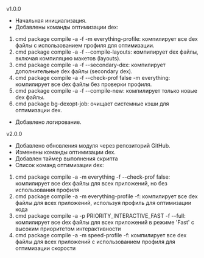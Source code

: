 v1.0.0
- Начальная инициализация.
- Добавлены команды оптимизации dex:
1. cmd package compile -a -f -m everything-profile: компилирует все dex файлы с использованием профиля для оптимизации.
2. cmd package compile -a -f --compile-layouts: компилирует dex файлы, включая компиляцию макетов (layouts).
3. cmd package compile -a -f --secondary-dex: компилирует дополнительные dex файлы (secondary dex).
4. cmd package compile -a -f --check-prof false -m everything: компилирует все dex файлы без проверки профиля.
5. cmd package compile -a -f --compile-new: компилирует только новые dex файлы.
6. cmd package bg-dexopt-job: очищает системные кэши для оптимизации dex.
- Добавлено логирование.

v2.0.0
- Добавлено обновления модуля через репозиторий GitHub.
- Изменены команды оптимизации dex.
- Добавлен таймер выполнения скрипта
- Список команд оптимизации dex:
1. cmd package compile -a -m everything -f --check-prof false: компилирует все dex файлы для всех приложений, но без использования профиля
2. cmd package compile -a -m everything-profile -f: компилирует все dex файлы для всех приложений, используя профиль для оптимизации кода
3. cmd package compile -a -p PRIORITY_INTERACTIVE_FAST -f --full: компилирует все dex файлы для всех приложений в режиме 'Fast' с высоким приоритетом интерактивности
4. cmd package compile -a -m speed-profile -f: компилирует все dex файлы для всех приложений с использованием профиля для оптимизации скорости
